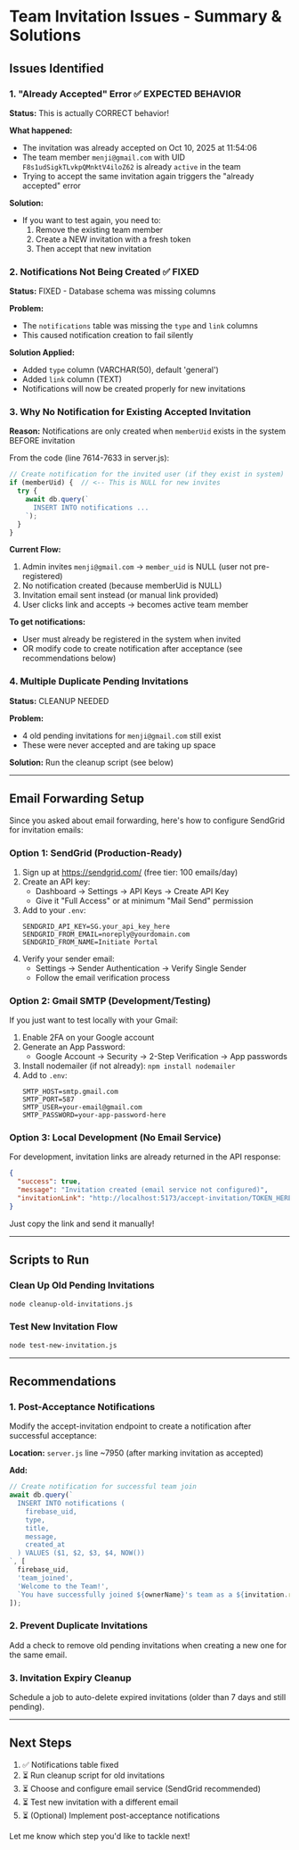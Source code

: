 # Team Invitation Issues - Summary & Solutions

## Issues Identified

### 1. "Already Accepted" Error ✅ EXPECTED BEHAVIOR
**Status:** This is actually CORRECT behavior!

**What happened:**
- The invitation was already accepted on Oct 10, 2025 at 11:54:06
- The team member `menji@gmail.com` with UID `F8s1udSigkTLvkpQMnktV4iloZ62` is already `active` in the team
- Trying to accept the same invitation again triggers the "already accepted" error

**Solution:** 
- If you want to test again, you need to:
  1. Remove the existing team member
  2. Create a NEW invitation with a fresh token
  3. Then accept that new invitation

### 2. Notifications Not Being Created ✅ FIXED
**Status:** FIXED - Database schema was missing columns

**Problem:**
- The `notifications` table was missing the `type` and `link` columns
- This caused notification creation to fail silently

**Solution Applied:**
- Added `type` column (VARCHAR(50), default 'general')
- Added `link` column (TEXT)
- Notifications will now be created properly for new invitations

### 3. Why No Notification for Existing Accepted Invitation
**Reason:** Notifications are only created when `memberUid` exists in the system BEFORE invitation

From the code (line 7614-7633 in server.js):
```javascript
// Create notification for the invited user (if they exist in system)
if (memberUid) {  // <-- This is NULL for new invites
  try {
    await db.query(`
      INSERT INTO notifications ...
    `);
  }
}
```

**Current Flow:**
1. Admin invites `menji@gmail.com` → `member_uid` is NULL (user not pre-registered)
2. No notification created (because memberUid is NULL)
3. Invitation email sent instead (or manual link provided)
4. User clicks link and accepts → becomes active team member

**To get notifications:**
- User must already be registered in the system when invited
- OR modify code to create notification after acceptance (see recommendations below)

### 4. Multiple Duplicate Pending Invitations
**Status:** CLEANUP NEEDED

**Problem:**
- 4 old pending invitations for `menji@gmail.com` still exist
- These were never accepted and are taking up space

**Solution:** Run the cleanup script (see below)

---

## Email Forwarding Setup

Since you asked about email forwarding, here's how to configure SendGrid for invitation emails:

### Option 1: SendGrid (Production-Ready)
1. Sign up at https://sendgrid.com/ (free tier: 100 emails/day)
2. Create an API key:
   - Dashboard → Settings → API Keys → Create API Key
   - Give it "Full Access" or at minimum "Mail Send" permission
3. Add to your `.env`:
   ```
   SENDGRID_API_KEY=SG.your_api_key_here
   SENDGRID_FROM_EMAIL=noreply@yourdomain.com
   SENDGRID_FROM_NAME=Initiate Portal
   ```
4. Verify your sender email:
   - Settings → Sender Authentication → Verify Single Sender
   - Follow the email verification process

### Option 2: Gmail SMTP (Development/Testing)
If you just want to test locally with your Gmail:

1. Enable 2FA on your Google account
2. Generate an App Password:
   - Google Account → Security → 2-Step Verification → App passwords
3. Install nodemailer (if not already): `npm install nodemailer`
4. Add to `.env`:
   ```
   SMTP_HOST=smtp.gmail.com
   SMTP_PORT=587
   SMTP_USER=your-email@gmail.com
   SMTP_PASSWORD=your-app-password-here
   ```

### Option 3: Local Development (No Email Service)
For development, invitation links are already returned in the API response:

```json
{
  "success": true,
  "message": "Invitation created (email service not configured)",
  "invitationLink": "http://localhost:5173/accept-invitation/TOKEN_HERE"
}
```

Just copy the link and send it manually!

---

## Scripts to Run

### Clean Up Old Pending Invitations
```bash
node cleanup-old-invitations.js
```

### Test New Invitation Flow
```bash
node test-new-invitation.js
```

---

## Recommendations

### 1. Post-Acceptance Notifications
Modify the accept-invitation endpoint to create a notification after successful acceptance:

**Location:** `server.js` line ~7950 (after marking invitation as accepted)

**Add:**
```javascript
// Create notification for successful team join
await db.query(`
  INSERT INTO notifications (
    firebase_uid, 
    type, 
    title, 
    message,
    created_at
  ) VALUES ($1, $2, $3, $4, NOW())
`, [
  firebase_uid,
  'team_joined',
  'Welcome to the Team!',
  `You have successfully joined ${ownerName}'s team as a ${invitation.role}`
]);
```

### 2. Prevent Duplicate Invitations
Add a check to remove old pending invitations when creating a new one for the same email.

### 3. Invitation Expiry Cleanup
Schedule a job to auto-delete expired invitations (older than 7 days and still pending).

---

## Next Steps

1. ✅ Notifications table fixed
2. ⏳ Run cleanup script for old invitations
3. ⏳ Choose and configure email service (SendGrid recommended)
4. ⏳ Test new invitation with a different email
5. ⏳ (Optional) Implement post-acceptance notifications

Let me know which step you'd like to tackle next!
